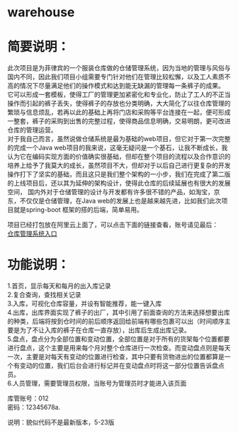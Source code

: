 # warehouse

# 简要说明：  
  此次项目是为菲律宾的一个服装仓库做的仓储管理系统，因为当地的管理与风俗与国内不同，因此我们项目小组需要专门针对他们在管理比较松懈，以及工人素质不高的情况下尽量满足他们的操作模式和达到能无缺漏的管理每一条裤子的成果。  
	 它可以形成一套模板，使得工厂的管理更加紧密化和专业化，防止了工人的不正当操作而引起的裤子丢失，使得裤子的存放也分类明确，大大简化了以往仓库管理的繁琐与信息烦乱，若再以此的基础上再将门店和采购等平台连接在一起，便可形成一整套，裤子的采购到出售的完整过程，使得商品信息明确，交易明朗，更可改进仓库的管理运营。  
  对于我自己而言，虽然说做仓储系统是最为基础的web项目，但它对于第一次完整的完成一个Java web项目的我来说，这毫无疑问是一个基石，让我不断成长，我认为它在编码实现方面的价值确实很基础，但却在整个项目的流程以及合作意识的培养上给予了我莫大的成长，虽然项目不大，但却对于以后自己进行更复杂的开发操作打下了坚实的基础，而且这只是我们整个架构的一小步，我们在完成了第二版的上线项目后，还以其为延伸的架构设计，使得此仓库的后续延展也有很大的发展空间，
	 国内外对于仓储管理的设计与开发都有许多很不错的产品，如淘宝，京东，不仅仅是仓储管理，在Java web的发展上也是越来越先进，比如我们此次项目就是spring-boot 框架的搭的后端，简单易用。  

项目已经打包放在阿里云上面了，可以点击下面的链接查看，账号请见最后：  
[仓库管理系统入口](http://101.37.35.1:9080/index)

# 功能说明：
1.首页，显示每天和每月的出入库记录  
2.复合查询，查找相关记录  
3.入库，可视化仓库容量，并设有智能推荐，能一键入库  
4.出库，出库界面实现了裤子的出厂，其中引用了前面查询的方法来选择想要出库的种类，后端将按到仓时间的前后顺序返回给前端有哪些包裹可以出（时间顺序主要是为了不让入库的裤子在仓库一直存放），出库后生成出库记录。  
5.盘点，盘点分为全部位置和变动位置，全部位置是对于所有的货架每个位置都要进行盘点，这个主要是用来每个月对整个仓库进行一次检查。而变动盘点则是每天一次，主要是对每天有变动的位置进行检查，其中只要有货物进出的位置都算是一个有变动的位置，我们后台会进行标记并在变动盘点时将这一部分位置告诉盘点员。  
6.人员管理，需要管理员权限，当账号为管理员时才能进入该页面  



库管账号：012   
密码：12345678a.  

说明：貌似代码不是最新版本，5-23版
